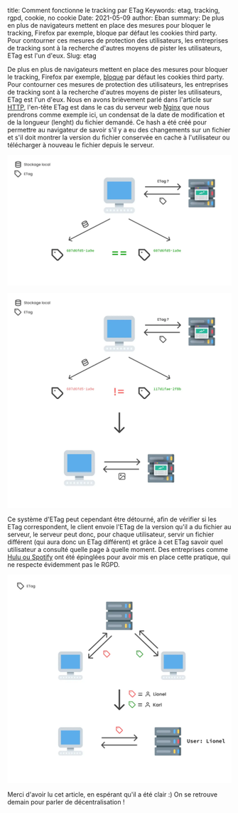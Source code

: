 title: Comment fonctionne le tracking par ETag
Keywords: etag, tracking, rgpd, cookie, no cookie
Date: 2021-05-09
author: Eban
summary: De plus en plus de navigateurs mettent en place des mesures pour bloquer le tracking, Firefox par exemple, bloque par défaut les cookies third party. Pour contourner ces mesures de protection des utilisateurs, les entreprises de tracking sont à la recherche d'autres moyens de pister les utilisateurs, ETag est l'un d'eux.
Slug: etag

De plus en plus de navigateurs mettent en place des mesures pour bloquer le tracking, Firefox par exemple, [bloque](https://blog.mozilla.org/blog/2019/09/03/todays-firefox-blocks-third-party-tracking-cookies-and-cryptomining-by-default/) par défaut les cookies third party. Pour contourner ces mesures de protection des utilisateurs, les entreprises de tracking sont à la recherche d'autres moyens de pister les utilisateurs, ETag est l'un d'eux. Nous en avons brièvement parlé dans l'article sur [HTTP](https://blog.eban.bzh/today-i-learned/http.html), l'en-tête ETag est dans le cas du serveur web [Nginx](https://www.nginx.com/) que nous prendrons comme exemple ici, un condensat de la date de modification et de la longueur (lenght) du fichier demandé. Ce hash a été créé pour permettre au navigateur de savoir s'il y a eu des changements sur un fichier et s'il doit montrer la version du fichier conservée en cache à l'utilisateur ou télécharger à nouveau le fichier depuis le serveur.

![Schéma décrivant le fonctionnement de base des ETags](/static/img/etag/etag_fonctionnement_base.webp)

![Schéma décrivant le fonctionnement des ETags, lorsque ceux du client et du serveur ne correspondent pas](/static/img/etag/etag_not_same.webp)

Ce système d'ETag peut cependant être détourné, afin de vérifier si les ETag correspondent, le client envoie l'ETag de la version qu'il a du fichier au serveur, le serveur peut donc, pour chaque utilisateur, servir un fichier différent (qui aura donc un ETag différent) et grâce à cet ETag savoir quel utilisateur a consulté quelle page à quelle moment. Des entreprises comme [Hulu ou Spotify](https://www.extremetech.com/internet/91966-aol-spotify-gigaom-etsy-kissmetrics-sued-over-undeletable-tracking-cookies) ont été épinglées pour avoir mis en place cette pratique, qui ne respecte évidemment pas le RGPD. 

![Schéma décrivant le fonctionnement du tracking via ETag](/static/img/etag/etag_based_tracking.webp)

Merci d'avoir lu cet article, en espérant qu'il a été clair :) On se retrouve demain pour parler de décentralisation !
